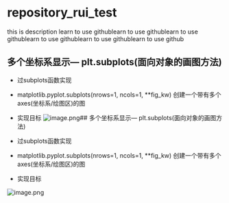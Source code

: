 # repository_rui_test
this is description
learn to use githublearn to use githublearn to use githublearn to use githublearn to use githublearn to use github
## 多个坐标系显示— plt.subplots(面向对象的画图方法)
* 过subplots函数实现
* matplotlib.pyplot.subplots(nrows=1, ncols=1, **fig_kw) 创建一个带有多个axes(坐标系/绘图区)的图

* 实现目标
![image.png](attachment:image.png)## 多个坐标系显示— plt.subplots(面向对象的画图方法)
* 过subplots函数实现
* matplotlib.pyplot.subplots(nrows=1, ncols=1, **fig_kw) 创建一个带有多个axes(坐标系/绘图区)的图

* 实现目标


![image.png](attachment:image.png)
